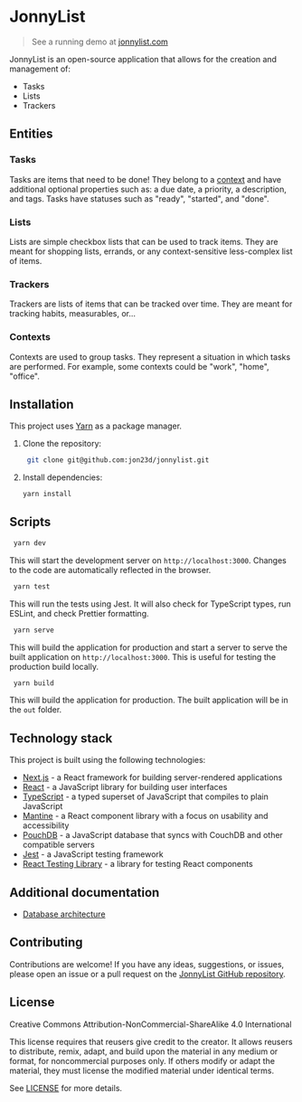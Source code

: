 # JonnyList

> See a running demo at [jonnylist.com](https://jonnylist.com)

JonnyList is an open-source application that allows for the creation and management of:

* Tasks
* Lists
* Trackers

## Entities

### Tasks

Tasks are items that need to be done! They belong to a [context](#contexts) and have additional optional properties such
as: a due date, a priority, a description, and tags. Tasks have statuses such as "ready", "started", and "done".

### Lists
Lists are simple checkbox lists that can be used to track items. They are meant for shopping lists, errands, or any
context-sensitive less-complex list of items.

### Trackers
Trackers are lists of items that can be tracked over time. They are meant for tracking habits, measurables, or...

### Contexts
Contexts are used to group tasks. They represent a situation in which tasks are performed. For example, some contexts
could be "work", "home", "office".

## Installation

This project uses [Yarn](https://yarnpkg.com/) as a package manager.

1. Clone the repository:
   ```bash
    git clone git@github.com:jon23d/jonnylist.git
   ```
2. Install dependencies:
   ```bash
   yarn install
   ```

## Scripts
```bash
 yarn dev
```
This will start the development server on `http://localhost:3000`. Changes to the code are automatically reflected
in the browser.

```bash
 yarn test
```
This will run the tests using Jest. It will also check for TypeScript types, run ESLint, and check Prettier formatting.

```bash
 yarn serve
```
This will build the application for production and start a server to serve the built application
on `http://localhost:3000`. This is useful for testing the production build locally.

```bash
 yarn build
```
This will build the application for production. The built application will be in the `out` folder.
   
## Technology stack
This project is built using the following technologies:
* [Next.js](https://nextjs.org/) - a React framework for building server-rendered applications
* [React](https://reactjs.org/) - a JavaScript library for building user interfaces
* [TypeScript](https://www.typescriptlang.org/) - a typed superset of JavaScript that compiles to plain JavaScript
* [Mantine](https://mantine.dev/) - a React component library with a focus on usability and accessibility
* [PouchDB](https://pouchdb.com/) - a JavaScript database that syncs with CouchDB and other compatible servers
* [Jest](https://jestjs.io/) - a JavaScript testing framework
* [React Testing Library](https://testing-library.com/docs/react-testing-library/intro) - a library for testing React components

## Additional documentation

* [Database architecture](docs/database-architecture.md)

## Contributing
Contributions are welcome! If you have any ideas, suggestions, or issues, please open an issue or a pull request on
the [JonnyList GitHub repository](https://github.com/jon23d/jonnylist).

## License
Creative Commons Attribution-NonCommercial-ShareAlike 4.0 International

This license requires that reusers give credit to the creator. It allows reusers to distribute, remix, adapt, and build
upon the material in any medium or format, for noncommercial purposes only. If others modify or adapt the material,
they must license the modified material under identical terms.

See [LICENSE](LICENSE) for more details.

